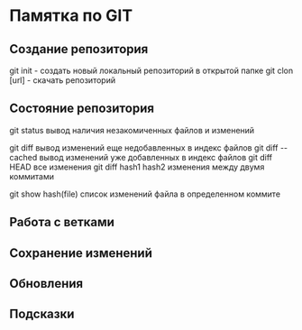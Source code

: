 # Памятка по GIT
## Создание репозитория
git init  - создать новый локальный репозиторий в открытой папке
git clon [url] - скачать репозиторий
## Состояние репозитория
git status вывод наличия незакомиченных файлов и изменений

git diff вывод изменений еще недобавленных в индекс файлов
git diff --cached вывод изменений уже добавленных в индекс файлов
git diff HEAD все изменения
git diff hash1 hash2 изменения между двумя коммитами

git show hash(file) список изменений файла в определенном коммите


## Работа с ветками
## Сохранение изменений
## Обновления
## Подсказки